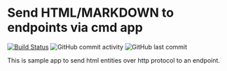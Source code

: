 # Send HTML/MARKDOWN to endpoints via cmd app
[![Build Status](https://travis-ci.com/softrebel/levelUpTask1.svg?branch=master)](https://travis-ci.com/softrebel/levelUpTask1.svg?branch=master)
![GitHub commit activity](https://img.shields.io/github/commit-activity/w/softrebel/levelUpTask1)
![GitHub last commit](https://img.shields.io/github/last-commit/softrebel/levelUpTask1)

This is sample app to send html entities over http protocol to an endpoint.
